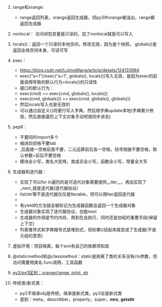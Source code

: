 1. range和xrange:
   - range返回列表，xrange返回生成器，但py3中xrange被溢出，range都返回生成器
  
2. nonlocal：
   访问闭包变量是只读的，加了nonlocal就是可以写入

3. locals()：返回一个只读的本地空间，修改无效，因为是个快照， globals()是返回全局空间本身，可读可写

4. exec：
   - https://blog.csdn.net/LutingWang/article/details/124133994
   - exec("a=1")/exec("a=1", globals(), locals())写入无效，是因为exec的前面调用导致的默认行为+locals()的只读性
   - 接口的默认行为：
   - exec(cmd) == exec(cmd, globals(), locals())
   - exec(cmd, globals()) == exec(cmd, globals(), globals())
   - 然后locals写入也是无效的
   - 可以通过自定义{}将更行写入字典，然后用字典update本地(字典累计修改，然后直接遍历上下文对象手动吧值同步进去)

5. pep8：
   - 不要同时import多个
   - 缩进四空格不要tab
   - ,后面接一空格前面不要，二元运算前后各一空格，括号相接不要空格，默认参数=前后不要空格
   - 模块全小写，类名大驼峰，类成员全小写，函数全小写，常量全大写

6. 生成器和迭代器：
   - 实现了可以for in遍历的是可迭代对象需要提供__iter__，再加实现了_next_就是迭代器(迭代器协议)
   - list/str等不是迭代器仅仅是Iterable，但可以用Iter返回迭代器
   - 
   - 有yield的方法就会被标记为生成器函数会返回一个生成器对象
   - 生成器对象实现了迭代器协议，也能next
   - 生成器的作用是节约内存，用到在会执行，同时还是协程的重要手段(保留上下文)
   - 列表推导式和字典推导式是堆到式，但如果()括起来就变成了生成器(不是元组的意思)

7. 虚拟环境：项目隔离，每个evn有自己的依赖项和库

8. @staticmethod和@classmethod：static是剥离了类的关系没有cls参数，但访问需要用类名.func调用，工具函数

9. [py2/py3区别：xrange/range, print, str](../../misc/my面经补充.md#py2转p3可能的问题)

10. 传统类/新式类：
    - py2不继承obj是传统，继承是新式类，py3全是新式类
    - 差别：meta，describber，property，super，__mro__, __getattr__

